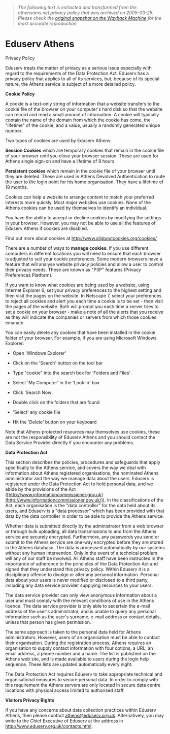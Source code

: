 > *The following text is extracted and transformed from the athensams.net privacy policy that was archived on 2005-03-25. Please check the [original snapshot on the Wayback Machine](https://web.archive.org/web/20050325102422id_/http%3A//www.athensams.net/privacypolicy.html) for the most accurate reproduction.*

# Eduserv Athens

Privacy Policy

Eduserv treats the matter of privacy as a serious issue especially with regard to the requirements of the Data Protection Act. Eduserv has a privacy policy that applies to all of its services, but, because of its special nature, the Athens service is subject of a more detailed policy. 

**Cookie Policy**

A cookie is a text-only string of information that a website transfers to the cookie file of the browser on your computer's hard disk so that the website can record and read a small amount of information. A cookie will typically contain the name of the domain from which the cookie has come, the "lifetime" of the cookie, and a value, usually a randomly generated unique number. 

Two types of cookies are used by Eduserv Athens:

**Session Cookies** which are temporary cookies that remain in the cookie file of your browser until you close your browser session. These are used for Athens single sign-on and have a lifetime of 8 hours.

**Persistent cookies** which remain in the cookie file of your browser until they are deleted. These are used in Athens Devolved Authentication to route the user to the login point for his home organisation. They have a lifetime of 18 months.

Cookies can help a website to arrange content to match your preferred interests more quickly. Most major websites use cookies. None of the Athens cookies can be used by themselves to identify an individual.

You have the ability to accept or decline cookies by modifying the settings in your browser. However, you may not be able to use all the features of Eduserv Athens if cookies are disabled.

Find out more about cookies at <http://www.allaboutcookies.org/cookies/>

There are a number of ways to **manage cookies**. If you use different computers in different locations you will need to ensure that each browser is adjusted to suit your cookie preferences. Some modern browsers have a feature that will analyse website privacy policies and allow a user to control their privacy needs. These are known as "P3P" features (Privacy Preferences Platform). 

If you want to know what cookies are being used by a website, using Internet Explorer 6, set your privacy preferences to the highest setting and then visit the pages on the website. In Netscape 7, select your preferences to reject all cookies and alert you each time a cookie is to be set - then visit the pages of the website. Both will prompt you each time a server tries to set a cookie on your browser - make a note of all the alerts that you receive as they will indicate the companies or servers from which those cookies emanate.

You can easily delete any cookies that have been installed in the cookie folder of your browser. For example, if you are using Microsoft Windows Explorer: 

  * Open 'Windows Explorer'   

  * Click on the 'Search' button on the tool bar  

  * Type "cookie" into the search box for 'Folders and Files'   

  * Select 'My Computer' in the 'Look In' box   

  * Click 'Search Now'   

  * Double click on the folders that are found   

  * 'Select' any cookie file   

  * Hit the 'Delete' button on your keyboard 

Note that Athens protected resources may themselves use cookies, these are not the responsibility of Eduserv Athens and you should contact the Data Service Provider directly if you encounter any problems.

**Data Protection Act**

This section describes the policies, procedures and safeguards that apply specifically to the Athens service, and covers the way we deal with information about Athens registered organisations, the nominated Athens administrator and the way we manage data about the users. Eduserv is registered under the Data Protection Act to hold personal data, and we abide by the provisions of the Act ([http://www.informationcommissioner.gov.uk](http://www.informationcommissioner.gov.uk/)). In the classifications of the Act, each organisation is the "data controller" for the data held about its users, and Eduserv is a "data processor" which has been provided with that data by the data controller in order to be able to provide the Athens service. 

Whether data is submitted directly by the administrator from a web browser or through bulk uploading, all data transmissions to and from the Athens service are securely encrypted. Furthermore, any passwords you send or submit to the Athens service are one-way encrypted before they are stored in the Athens database. The data is processed automatically by our systems without any human intervention. Only in the event of a technical problem will any of our staff be involved. All Athens staff have been instructed in the importance of adherence to the principles of the Data Protection Act and signed that they understand this privacy policy. Within Eduserv it is a disciplinary offence to divulge or alter any personal information. Personal data about your users is never modified or disclosed to a third party, including any data service provider supplying resources to your users.

The data service provider can only view anonymous information about a user and must comply with the relevant conditions of use in the Athens licence. The data service provider is only able to ascertain the e-mail address of the user's administrator, and is unable to query any personal information such as the user's surname, e-mail address or contact details, unless that person has given permission.

The same approach is taken to the personal data held for Athens administrators. However, users of an organisation must be able to contact their organisation. During the registration process, Athens requires an organisation to supply contact information with four options, a URL, an email address, a phone number and a name. The list is published on the Athens web site, and is made available to users during the login help sequence. These lists are updated automatically every night.

The Data Protection Act requires Eduserv to take appropriate technical and organisational measures to secure personal data. In order to comply with this requirement the Athens servers are only located in secure data centre locations with physical access limited to authorised staff.

**Visitors Privacy Rights**

If you have any concerns about data collection practices within Eduserv Athens, then please contact athens@eduserv.org.uk. Alternatively, you may write to the Chief Executive of Eduserv at the address in <http://www.eduserv.org.uk/contacts.html>.
